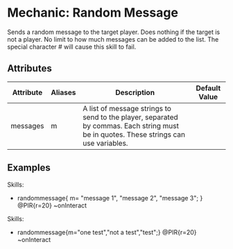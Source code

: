 Mechanic: Random Message
========================

Sends a random message to the target player. Does nothing if the target
is not a player. No limit to how much messages can be added to the list.
The special character # will cause this skill to fail.

Attributes
----------

| Attribute | Aliases | Description   | Default Value |
|-----------|---------|---------------------------------------------------------------------------------------------------------------------------------------|---------------|
| messages  | m   | A list of message strings to send to the player, separated by commas. Each string must be in quotes. These strings can use variables. |   |

  

Examples
--------

  Skills:
  - randommessage{
  m=
  "message 1",
  "message 2",
  "message 3";
  } @PIR{r=20} ~onInteract

Skills:
- randommessage{m="one test","not a test","test";} @PIR{r=20} ~onInteract
